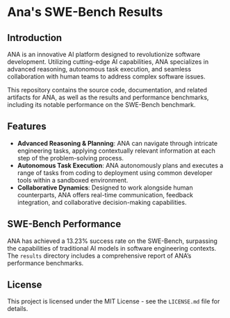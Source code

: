 # Ana's SWE-Bench Results

## Introduction

ANA is an innovative AI platform designed to revolutionize software development. Utilizing cutting-edge AI capabilities, ANA specializes in advanced reasoning, autonomous task execution, and seamless collaboration with human teams to address complex software issues. 

This repository contains the source code, documentation, and related artifacts for ANA, as well as the results and performance benchmarks, including its notable performance on the SWE-Bench benchmark.

## Features

- **Advanced Reasoning & Planning**: ANA can navigate through intricate engineering tasks, applying contextually relevant information at each step of the problem-solving process.
- **Autonomous Task Execution**: ANA autonomously plans and executes a range of tasks from coding to deployment using common developer tools within a sandboxed environment.
- **Collaborative Dynamics**: Designed to work alongside human counterparts, ANA offers real-time communication, feedback integration, and collaborative decision-making capabilities.

## SWE-Bench Performance

ANA has achieved a 13.23% success rate on the SWE-Bench, surpassing the capabilities of traditional AI models in software engineering contexts. The `results` directory includes a comprehensive report of ANA’s performance benchmarks.


## License

This project is licensed under the MIT License - see the `LICENSE.md` file for details.

